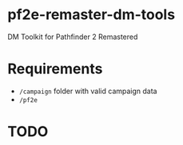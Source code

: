 # pf2e-remaster-dm-tools
DM Toolkit for Pathfinder 2 Remastered

# Requirements
- `/campaign` folder with valid campaign data
- `/pf2e`
# TODO
